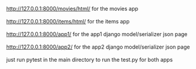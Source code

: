 http://127.0.0.1:8000/movies/html/ for the movies app <br>
<br>
http://127.0.0.1:8000/items/html/ for the items app<br>
<br>
http://127.0.0.1:8000/app1/ for the app1 django model/serializer json page<br>
<br>
http://127.0.0.1:8000/app2/ for the app2 django model/serializer json page<br>
<br>
just run pytest in the main directory to run the test.py for both apps<br>
<br>
